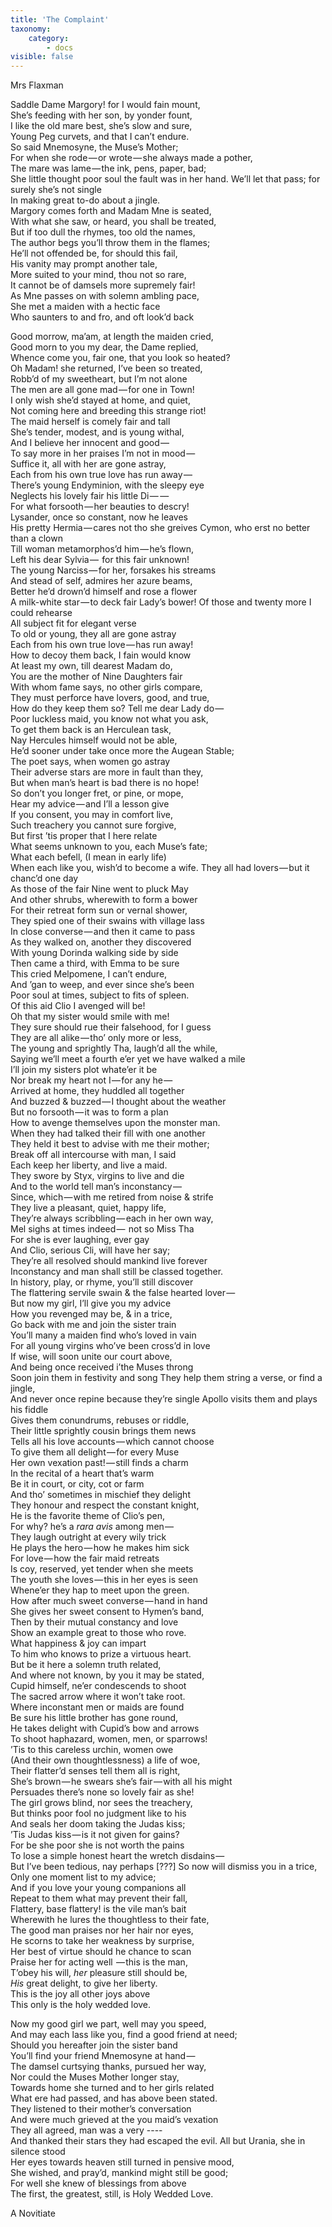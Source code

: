 ```yaml
---
title: 'The Complaint'
taxonomy:
    category:
        - docs
visible: false
---
```


<div class="author">Mrs Flaxman</div>

Saddle Dame Margory! for I would fain mount,  
She’s feeding with her son, by yonder fount,  
I like the old mare best, she’s slow and sure,  
Young Peg curvets, and that I can’t endure.  
So said Mnemosyne, the Muse’s Mother;  
For when she rode — or wrote — she always made a pother,  
The mare was lame — the ink, pens, paper, bad;  
She little thought poor soul the fault was in her hand.
We’ll let that pass; for surely she’s not single  
In making great to-do about a jingle.  
Margory comes forth and Madam Mne is seated,  
With what she saw, or heard, you shall be treated,  
But if too dull the rhymes, too old the names,  
The author begs you’ll throw them in the flames;  
He’ll not offended be, for should this fail,  
His vanity may prompt another tale,  
More suited to your mind, thou not so rare,  
It cannot be of damsels more supremely fair!  
As Mne passes on with solemn ambling pace,  
She met a maiden with a hectic face  
Who saunters to and fro, and oft look’d back  

Good morrow, ma’am, at length the maiden cried,  
Good morn to you my dear, the Dame replied,  
Whence come you, fair one, that you look so heated?  
Oh Madam! she returned, I’ve been so treated,  
Robb’d of my sweetheart, but I’m not alone  
The men are all gone mad — for one in Town!  
I only wish she’d stayed at home, and quiet,  
Not coming here and breeding this strange riot!  
The maid herself is comely fair and tall  
She’s tender, modest, and is young withal,  
And I believe her innocent and good —   
To say more in her praises I’m not in mood —   
Suffice it, all with her are gone astray,  
Each from his own true love has run away —   
There’s young Endyminion, with the sleepy eye  
Neglects his lovely fair his little Di —  —   
For what forsooth — her beauties to descry!  
Lysander, once so constant, now he leaves  
His pretty Hermia — cares not tho she greives
Cymon, who erst no better than a clown  
Till woman metamorphos’d him — he’s flown,  
Left his dear Sylvia —  for this fair unknown!  
The young Narciss — for her, forsakes his streams  
And stead of self, admires her azure beams,  
Better he’d drown’d himself and rose a flower  
A milk-white star — to deck fair Lady’s bower!
Of those and twenty more I could rehearse  
All subject fit for elegant verse  
To old or young, they all are gone astray  
Each from his own true love — has run away!  
How to decoy them back, I fain would know  
At least my own, till dearest Madam do,  
You are the mother of Nine Daughters fair  
With whom fame says, no other girls compare,  
They must perforce have lovers, good, and true,  
How do they keep them so? Tell me dear Lady do —   
Poor luckless maid, you know not what you ask,  
To get them back is an Herculean task,  
Nay Hercules himself would not be able,  
He’d sooner under take once more the Augean Stable;  
The poet says, when women go astray  
Their adverse stars are more in fault than they,  
But when man’s heart is bad there is no hope!  
So don’t you longer fret, or pine, or mope,  
Hear my advice — and I’ll a lesson give  
If you consent, you may in comfort live,  
Such treachery you cannot sure forgive,  
But first ’tis proper that I here relate  
What seems unknown to you, each Muse’s fate;  
What each befell, (I mean in early life)  
When each like you, wish’d to become a wife.
They all had lovers — but it chanc’d one day  
As those of the fair Nine went to pluck May  
And other shrubs, wherewith to form a bower  
For their retreat form sun or vernal shower,  
They spied one of their swains with village lass  
In close converse — and then it came to pass  
As they walked on, another they discovered  
With young Dorinda walking side by side  
Then came a third, with Emma to be sure  
This cried Melpomene, I can’t endure,  
And ’gan to weep, and ever since she’s been  
Poor soul at times, subject to fits of spleen.  
Of this aid Clio I avenged will be!  
Oh that my sister would smile with me!  
They sure should rue their falsehood, for I guess  
They are all alike — tho’ only more or less,  
The young and sprightly Tha, laugh’d all the while,  
Saying we’ll meet a fourth e’er yet we have walked a mile  
I’ll join my sisters plot whate’er it be  
Nor break my heart not I — for any he —   
Arrived at home, they huddled all together  
And buzzed & buzzed — I thought about the weather  
But no forsooth — it was to form a plan  
How to avenge themselves upon the monster man.  
When they had talked their fill with one another  
They held it best to advise with me their mother;  
Break off all intercourse with man, I said  
Each keep her liberty, and live a maid.  
They swore by Styx, virgins to live and die  
And to the world tell man’s inconstancy —   
Since, which — with me retired from noise & strife  
They live a pleasant, quiet, happy life,  
They’re always scribbling — each in her own way,  
Mel sighs at times indeed —  not so Miss Tha  
For she is ever laughing, ever gay  
And Clio, serious Cli, will have her say;  
They’re all resolved should mankind live forever  
Inconstancy and man shall still be classed together.  
In history, play, or rhyme, you’ll still discover  
The flattering servile swain & the false hearted lover —   
But now my girl, I’ll give you my advice  
How you revenged may be, & in a trice,  
Go back with me and join the sister train  
You’ll many a maiden find who’s loved in vain  
For all young virgins who’ve been cross’d in love  
If wise, will soon unite our court above,  
And being once received i’the Muses throng  
Soon join them in festivity and song
They help them string a verse, or find a jingle,  
And never once repine because they’re single
Apollo visits them and plays his fiddle  
Gives them conundrums, rebuses or riddle,  
Their little sprightly cousin brings them news  
Tells all his love accounts — which cannot choose  
To give them all delight — for every Muse  
Her own vexation past! — still finds a charm  
In the recital of a heart that’s warm  
Be it in court, or city, cot or farm  
And tho’ sometimes in mischief they delight  
They honour and respect the constant knight,  
He is the favorite theme of Clio’s pen,  
For why? he’s a *rara avis* among men —   
They laugh outright at every wily trick  
He plays the hero — how he makes him sick  
For love — how the fair maid retreats  
Is coy, reserved, yet tender when she meets  
The youth she loves — this in her eyes is seen  
Whene’er they hap to meet upon the green.  
How after much sweet converse — hand in hand  
She gives her sweet consent to Hymen’s band,  
Then by their mutual constancy and love  
Show an example great to those who rove.  
What happiness & joy can impart  
To him who knows to prize a virtuous heart.  
But be it here a solemn truth related,  
And where not known, by you it may be stated,  
Cupid himself, ne’er condescends to shoot  
The sacred arrow where it won’t take root.  
Where inconstant men or maids are found  
Be sure his little brother has gone round,  
He takes delight with Cupid’s bow and arrows  
To shoot haphazard, women, men, or sparrows!  
’Tis to this careless urchin, women owe  
(And their own thoughtlessness) a life of woe,  
Their flatter’d senses tell them all is right,  
She’s brown — he swears she’s fair — with all his might  
Persuades there’s none so lovely fair as she!  
The girl grows blind, nor sees the treachery,  
But thinks poor fool no judgment like to his  
And seals her doom taking the Judas kiss;  
’Tis Judas kiss — is it not given for gains?  
For be she poor she is not worth the pains  
To lose a simple honest heart the wretch disdains —   
But I’ve been tedious, nay perhaps [???]
So now will dismiss you in a trice,  
Only one moment list to my advice;  
And if you love your young companions all  
Repeat to them what may prevent their fall,  
Flattery, base flattery! is the vile man’s bait  
Wherewith he lures the thoughtless to their fate,  
The good man praises nor her hair nor eyes,  
He scorns to take her weakness by surprise,  
Her best of virtue should he chance to scan  
Praise her for acting well  — this is the man,  
T’obey his will, *her* pleasure still should be,  
*His* great delight, to give her liberty.  
This is the joy all other joys above  
This only is the holy wedded love.

Now my good girl we part, well may you speed,  
And may each lass like you, find a good friend at need;  
Should you hereafter join the sister band  
You’ll find your friend Mnemosyne at hand —   
The damsel curtsying thanks, pursued her way,  
Nor could the Muses Mother longer stay,  
Towards home she turned and to her girls related  
What ere had passed, and has above been stated.  
They listened to their mother’s conversation  
And were much grieved at the you maid’s vexation  
They all agreed, man was a very ----  
And thanked their stars they had escaped the evil.
All but Urania, she in silence stood  
Her eyes towards heaven still turned in pensive mood,  
She wished, and pray’d, mankind might still be good;  
For well she knew of blessings from above  
The first, the greatest, still, is Holy Wedded Love.

A Novitiate